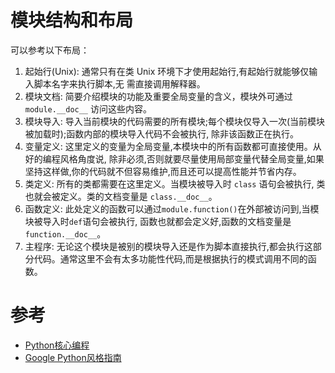 # 模块结构和布局

可以参考以下布局：

1. 起始行(Unix): 通常只有在类 Unix 环境下才使用起始行,有起始行就能够仅输入脚本名字来执行脚本,无 需直接调用解释器。
2. 模块文档: 简要介绍模块的功能及重要全局变量的含义，模块外可通过 `module.__doc__` 访问这些内容。
3. 模块导入: 导入当前模块的代码需要的所有模块;每个模块仅导入一次(当前模块被加载时);函数内部的模块导入代码不会被执行, 除非该函数正在执行。
4. 变量定义: 这里定义的变量为全局变量,本模块中的所有函数都可直接使用。从好的编程风格角度说, 除非必须,否则就要尽量使用局部变量代替全局变量,如果坚持这样做,你的代码就不但容易维护,而且还可以提高性能并节省内存。
5. 类定义: 所有的类都需要在这里定义。当模块被导入时 `class` 语句会被执行, 类也就会被定义。类的文档变量是 `class.__doc__`。
6. 函数定义: 此处定义的函数可以通过`module.function()`在外部被访问到,当模块被导入时`def`语句会被执行, 函数也就都会定义好,函数的文档变量是`function.__doc__`。
7. 主程序: 无论这个模块是被别的模块导入还是作为脚本直接执行,都会执行这部分代码。通常这里不会有太多功能性代码,而是根据执行的模式调用不同的函数。

# 参考

* [Python核心编程](https://book.douban.com/subject/3112503/)
* [Google Python风格指南](http://zh-google-styleguide.readthedocs.io/en/latest/google-python-styleguide/)
